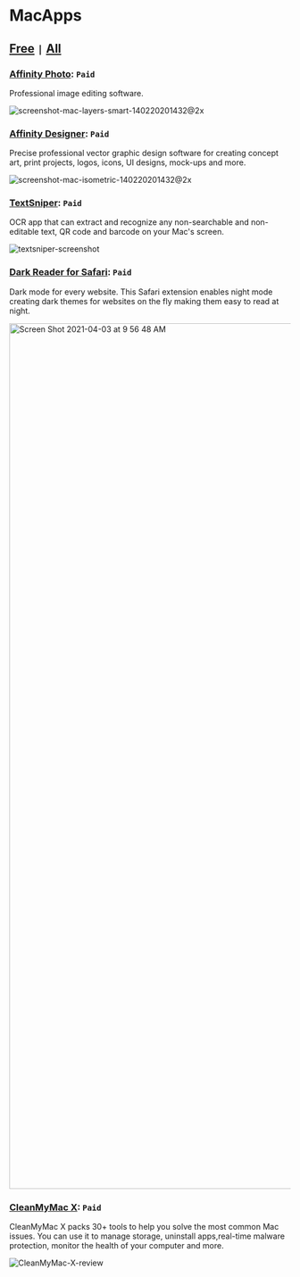 # MacApps

## [Free](https://github.com/FrediWest/MacApps/blob/Free-Apps/README.md) ``|`` [All](https://github.com/FrediWest/MacApps/blob/All-Apps/README.md)

### [Affinity Phot‪o‬](https://apps.apple.com/us/app/affinity-photo/id824183456?mt=12): ``Paid``
Professional image editing software.

![screenshot-mac-layers-smart-140220201432@2x](https://user-images.githubusercontent.com/79551523/113480546-593bf080-945a-11eb-9a63-fc551b210847.jpg)


### [Affinity Designer](https://apps.apple.com/us/app/affinity-designer/id824171161?mt=12): ``Paid``
Precise professional vector graphic design software for creating concept art, print projects, logos, icons, UI designs, mock-ups and more.

![screenshot-mac-isometric-140220201432@2x](https://user-images.githubusercontent.com/79551523/113480730-78874d80-945b-11eb-88e4-f462b72a1a59.jpg)


### [TextSniper](https://apps.apple.com/us/app/textsniper/id1528890965?mt=12): ``Paid``
OCR app that can extract and recognize any non-searchable and non-editable text, QR code and barcode on your Mac's screen.

![textsniper-screenshot](https://user-images.githubusercontent.com/79551523/113481912-d28b1180-9461-11eb-94bb-df7c3844aff5.png)


### [Dark Reader for Safar‪i‬](https://apps.apple.com/us/app/dark-reader-for-safari/id1438243180?mt=12): ``Paid``
Dark mode for every website. This Safari extension enables night mode creating dark themes for websites on the fly making them easy to read at night.

<img width="1552" alt="Screen Shot 2021-04-03 at 9 56 48 AM" src="https://user-images.githubusercontent.com/79551523/113482168-f69b2280-9462-11eb-9e2e-ba219b6ae287.png">


### [CleanMyMac X](https://macpaw.com/cleanmymac): ``Paid``
CleanMyMac X packs 30+ tools to help you solve the most common Mac issues. You can use it to manage storage, uninstall apps,real-time malware protection, monitor the health of your computer and more.

![CleanMyMac-X-review](https://user-images.githubusercontent.com/79551523/113482355-0bc48100-9464-11eb-8353-bef80fa39622.jpg)
